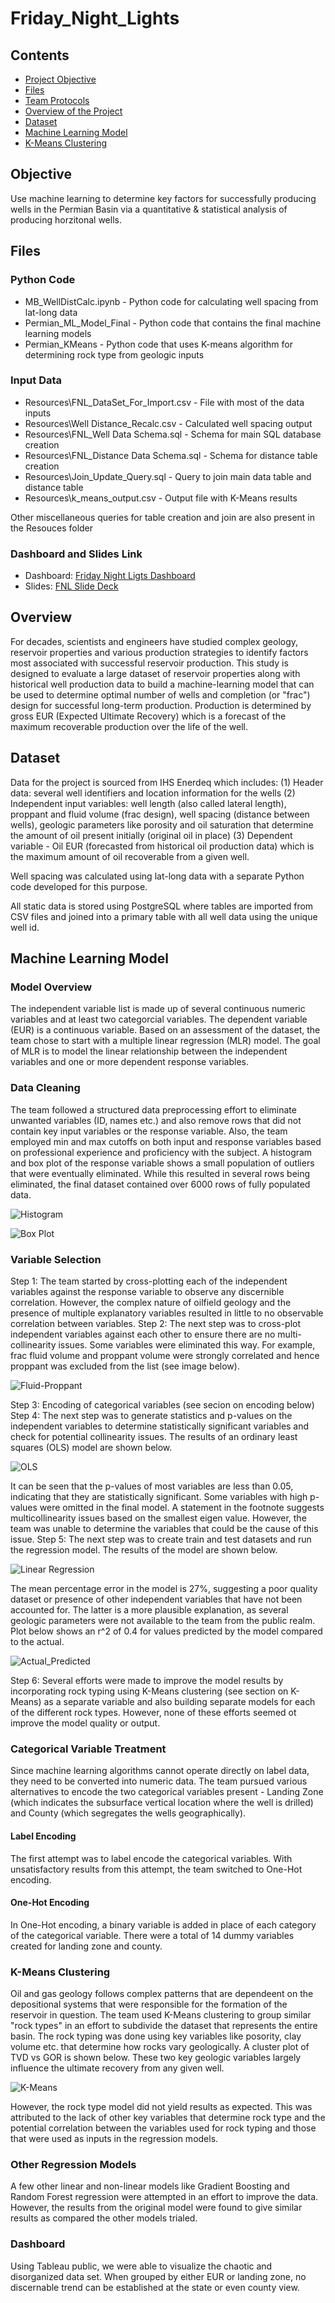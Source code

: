 # Friday_Night_Lights

## Contents
- [Project Objective](#objective)
- [Files](#files)
- [Team Protocols](#team-communication-protocols)
- [Overview of the Project](#overview)
- [Dataset](#dataset)
- [Machine Learning Model](#machine-learning-model)
- [K-Means Clustering](#k-means)

## Objective
Use machine learning to determine key factors for successfully producing wells in the Permian Basin via a quantitative & statistical analysis of producing horzitonal wells.

## Files
### Python Code
- MB_WellDistCalc.ipynb - Python code for calculating well spacing from lat-long data
- Permian_ML_Model_Final - Python code that contains the final machine learning models
- Permian_KMeans - Python code that uses K-means algorithm for determining rock type from geologic inputs

### Input Data
- Resources\FNL_DataSet_For_Import.csv - File with most of the data inputs
- Resources\Well Distance_Recalc.csv - Calculated well spacing output
- Resources\FNL_Well Data Schema.sql - Schema for main SQL database creation
- Resources\FNL_Distance Data Schema.sql - Schema for distance table creation
- Resources\Join_Update_Query.sql - Query to join main data table and distance table
- Resources\k_means_output.csv - Output file with K-Means results

Other miscellaneous queries for table creation and join are also present in the Resouces folder

### Dashboard and Slides Link
- Dashboard: [Friday Night Ligts Dashboard](https://public.tableau.com/app/profile/david.mcadoo/viz/Group9FridayNightLightsDashboard/Dashboard2?publish=yes)
- Slides: [FNL Slide Deck](https://docs.google.com/presentation/d/1jJQ8uUfvLbrSyeU119UbeOl3c2PDQfh82_HQJHRISkI/edit#slide=id.gf2f1268256_3_112)

## Overview

For decades, scientists and engineers have studied complex geology, reservoir properties and various production strategies to identify factors most associated with successful reservoir production.  This study is designed to evaluate a large dataset of reservoir properties along with historical well production data to build a machine-learning model that can be used to determine optimal number of wells and completion (or "frac") design for successful long-term production. Production is determined by gross EUR (Expected Ultimate Recovery) which is a forecast of the maximum recoverable production over the life of the well. 
 
## Dataset

Data for the project is sourced from IHS Enerdeq which includes:
(1) Header data: several well identifiers and location information for the wells
(2) Independent input variables: well length (also called lateral length), proppant and fluid volume (frac design), well spacing (distance between wells), geologic parameters like porosity and oil saturation that determine the amount of oil present initially (original oil in place)
(3) Dependent variable - Oil EUR (forecasted from historical oil production data) which is the maximum amount of oil recoverable from a given well.

Well spacing was calculated using lat-long data with a separate Python code developed for this purpose.

All static data is stored using PostgreSQL where tables are imported from CSV files and joined into a primary table with all well data using the unique well id.


## Machine Learning Model
### Model Overview
The independent variable list is made up of several continuous numeric variables and at least two categorcial variables. The dependent variable (EUR) is a continuous variable. Based on an assessment of the dataset, the team chose to start with a multiple linear regression (MLR) model. The goal of MLR is to model the linear relationship between the independent variables and one or more dependent response variables. 

### Data Cleaning
The team followed a structured data preprocessing effort to eliminate unwanted variables (ID, names etc.) and also remove rows that did not contain key input variables or the response variable. Also, the team employed min and max cutoffs on both input and response variables based on professional experience and proficiency with the subject. A histogram and box plot of the response variable shows a small population of outliers that were eventually eliminated. While this resulted in several rows being eliminated, the final dataset contained over 6000 rows of fully populated data. 

![Histogram](Resources/Model_Output_Images/OilRF_Histogram.png)

![Box Plot](Resources/Model_Output_Images/OilRF_BoxPlot.png)



### Variable Selection
Step 1: The team started by cross-plotting each of the independent variables against the response variable to observe any discernible correlation. However, the complex nature of oilfield geology and the presence of multiple explanatory variables resulted in little to no observable correlation between variables.
Step 2: The next step was to cross-plot independent variables against each other to ensure there are no multi-collinearity issues. Some variables were eliminated this way. For example, frac fluid volume and proppant volume were strongly correlated and hence proppant was excluded from the list (see image below).

![Fluid-Proppant](Resources/Model_Output_Images/Fluid_vs_Proppant.png)


Step 3: Encoding of categorical variables (see secion on encoding below)
Step 4: The next step was to generate statistics and p-values on the independent variables to determine statistically significant variables and check for potential collinearity issues. The results of an ordinary least squares (OLS) model are shown below.

![OLS](Resources/Model_Output_Images/OLS_Regression_Results.png)

It can be seen that the p-values of most variables are less than 0.05, indicating that they are statistically significant. Some variables with high p-values were omitted in the final model. A statement in the footnote suggests multicollinearity issues based on the smallest eigen value. However, the  team was unable to determine the variables that could be the cause of this issue.
Step 5: The next step was to create train and test datasets and run the regression model. The results  of the model are shown below.

![Linear Regression](Resources/Model_Output_Images/Lin_Reg_Results.png)

The mean percentage error in the model is 27%, suggesting a poor quality dataset or presence of other independent variables that have not been accounted for. The latter is a more plausible explanation, as several geologic parameters were not available to the team from the public realm. Plot below shows an r^2 of 0.4 for values predicted by the model compared to the actual.

![Actual_Predicted](Resources/Model_Output_Images/Actual_vs_Predicted.png)

Step 6: Several efforts were made to improve the model results by incorporating rock typing using K-Means clustering (see section on K-Means) as a separate variable and also building separate models for each of the different rock types. However, none of these efforts seemed ot improve the model quality or output.

### Categorical Variable Treatment
Since machine learning algorithms cannot operate directly on label data, they need to be converted into numeric data. The team pursued various alternatives to encode the two categorical variables present - Landing Zone (which indicates the subsurface vertical location where the well is drilled) and County (which segregates the wells geographically). 

#### Label Encoding
The first attempt was to label encode the categorical variables. With unsatisfactory results from this attempt, the team switched to One-Hot encoding.

#### One-Hot Encoding
In One-Hot encoding, a binary variable is added in place of each category of the categorical variable. There were a total of 14 dummy variables created for landing zone and county.

### K-Means Clustering
Oil and gas geology follows complex patterns that are dependeent on the depositional systems that were responsible for the formation of the reservoir in question. The team used K-Means clustering to group similar "rock types" in an effort to subdivide the dataset that represents the entire basin. The rock typing was done using key variables like posority, clay volume etc. that determine how rocks vary geologically. A cluster plot of TVD vs GOR is shown below. These two key geologic variables largely influence the ultimate recovery from any given well. 

![K-Means](Resources/Model_Output_Images/K_Means_Clusters.png)

However, the rock type model did not yield results as expected. This was attributed to the lack of other key variables that determine rock type and the potential correlation between the variables used for rock typing and those that were used as inputs in the regression models.

### Other Regression Models
A few other linear and non-linear models like Gradient Boosting and Random Forest regression were attempted in an effort to improve the data. However, the results from the original model were found to give similar results as compared the other models trialed.

### Dashboard
Using Tableau public, we were able to visualize the chaotic and disorganized data set. When grouped by either EUR or landing zone, no discernable trend can be established at the state or even county view. 
